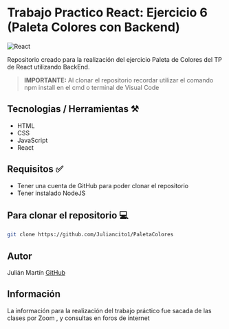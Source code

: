 # Trabajo Practico React: Ejercicio 6 (Paleta Colores con Backend)
![React](https://cdn.cdnlogo.com/logos/r/85/react.svg)

Repositorio creado para la realización del ejercicio Paleta de Colores del TP de React utilizando BackEnd.

>**IMPORTANTE:** Al clonar el repositorio recordar utilizar el comando npm install en el cmd o terminal de Visual Code
## Tecnologias / Herramientas ⚒️

- HTML
- CSS
- JavaScript
- React

## Requisitos ✅
- Tener una cuenta de GitHub para poder clonar el repositorio
- Tener instalado NodeJS

## Para clonar el repositorio 💻

```bash
git clone https://github.com/Juliancito1/PaletaColores
```
## Autor 
Julián Martín [GitHub](https://github.com/Juliancito1)

## Información
La información para la realización del trabajo práctico fue sacada de las clases por Zoom , y consultas en foros de internet
